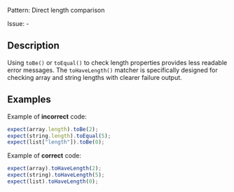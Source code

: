 Pattern: Direct length comparison

Issue: -

## Description

Using `toBe()` or `toEqual()` to check length properties provides less readable error messages. The `toHaveLength()` matcher is specifically designed for checking array and string lengths with clearer failure output.

## Examples

Example of **incorrect** code:
```javascript
expect(array.length).toBe(2);
expect(string.length).toEqual(5);
expect(list["length"]).toBe(0);
```

Example of **correct** code:
```javascript
expect(array).toHaveLength(2);
expect(string).toHaveLength(5);
expect(list).toHaveLength(0);
```
